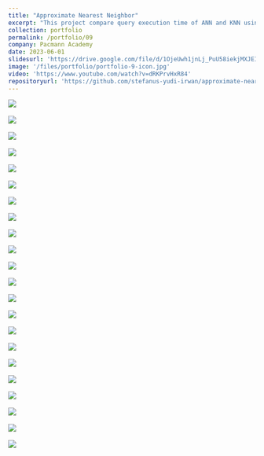 ```yaml
---
title: "Approximate Nearest Neighbor"
excerpt: "This project compare query execution time of ANN and KNN using embedding with dimention (1x50)"
collection: portfolio
permalink: /portfolio/09
company: Pacmann Academy
date: 2023-06-01
slidesurl: 'https://drive.google.com/file/d/1OjeUwh1jnLj_PuU58iekjMXJEI1qkOmF/view?usp=sharing'
image: '/files/portfolio/portfolio-9-icon.jpg'
video: 'https://www.youtube.com/watch?v=dRKPrvHxR84'
repositoryurl: 'https://github.com/stefanus-yudi-irwan/approximate-nearest-neighbor'
---
```

<img src="https://raw.githubusercontent.com/stefanus-yudi-irwan/approximate-nearest-neighbor/main/images/image-1.jpg"><br><br>
<img src="https://raw.githubusercontent.com/stefanus-yudi-irwan/approximate-nearest-neighbor/main/images/image-2.jpg"><br><br>
<img src="https://raw.githubusercontent.com/stefanus-yudi-irwan/approximate-nearest-neighbor/main/images/image-3.jpg"><br><br>
<img src="https://raw.githubusercontent.com/stefanus-yudi-irwan/approximate-nearest-neighbor/main/images/image-4.jpg"><br><br>
<img src="https://raw.githubusercontent.com/stefanus-yudi-irwan/approximate-nearest-neighbor/main/images/image-5.jpg"><br><br>
<img src="https://raw.githubusercontent.com/stefanus-yudi-irwan/approximate-nearest-neighbor/main/images/image-6.jpg"><br><br>
<img src="https://raw.githubusercontent.com/stefanus-yudi-irwan/approximate-nearest-neighbor/main/images/image-7.jpg"><br><br>
<img src="https://raw.githubusercontent.com/stefanus-yudi-irwan/approximate-nearest-neighbor/main/images/image-8.jpg"><br><br>
<img src="https://raw.githubusercontent.com/stefanus-yudi-irwan/approximate-nearest-neighbor/main/images/image-9.jpg"><br><br>
<img src="https://raw.githubusercontent.com/stefanus-yudi-irwan/approximate-nearest-neighbor/main/images/image-10.jpg"><br><br>
<img src="https://raw.githubusercontent.com/stefanus-yudi-irwan/approximate-nearest-neighbor/main/images/image-11.jpg"><br><br>
<img src="https://raw.githubusercontent.com/stefanus-yudi-irwan/approximate-nearest-neighbor/main/images/image-12.jpg"><br><br>
<img src="https://raw.githubusercontent.com/stefanus-yudi-irwan/approximate-nearest-neighbor/main/images/image-13.jpg"><br><br>
<img src="https://raw.githubusercontent.com/stefanus-yudi-irwan/approximate-nearest-neighbor/main/images/image-14.jpg"><br><br>
<img src="https://raw.githubusercontent.com/stefanus-yudi-irwan/approximate-nearest-neighbor/main/images/image-15.jpg"><br><br>
<img src="https://raw.githubusercontent.com/stefanus-yudi-irwan/approximate-nearest-neighbor/main/images/image-16.jpg"><br><br>
<img src="https://raw.githubusercontent.com/stefanus-yudi-irwan/approximate-nearest-neighbor/main/images/image-17.jpg"><br><br>
<img src="https://raw.githubusercontent.com/stefanus-yudi-irwan/approximate-nearest-neighbor/main/images/image-18.jpg"><br><br>
<img src="https://raw.githubusercontent.com/stefanus-yudi-irwan/approximate-nearest-neighbor/main/images/image-19.jpg"><br><br>
<img src="https://raw.githubusercontent.com/stefanus-yudi-irwan/approximate-nearest-neighbor/main/images/image-20.jpg"><br><br>
<img src="https://raw.githubusercontent.com/stefanus-yudi-irwan/approximate-nearest-neighbor/main/images/image-21.jpg"><br><br>
<img src="https://raw.githubusercontent.com/stefanus-yudi-irwan/approximate-nearest-neighbor/main/images/image-22.jpg"><br><br>
